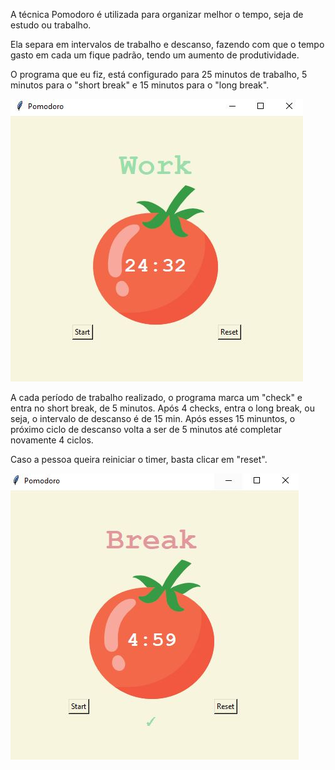 A técnica Pomodoro é utilizada para organizar melhor o tempo, seja de estudo ou trabalho.

Ela separa em intervalos de trabalho e descanso, fazendo com que o tempo gasto em cada um fique padrão, tendo um aumento de produtividade.

O programa que eu fiz, está configurado para 25 minutos de trabalho, 5 minutos para o "short break" e 15 minutos para o "long break".


<img src="Pomodoro.JPG">

A cada período de trabalho realizado, o programa marca um "check" e entra no short break, de 5 minutos. Após 4 checks, entra o long break, ou seja, o intervalo de descanso é de 15 min.
Após esses 15 minuntos, o próximo ciclo de descanso volta a ser de 5 minutos até completar novamente 4 ciclos.

Caso a pessoa queira reiniciar o timer, basta clicar em "reset".


<img src="Pomodoro2.JPG">

